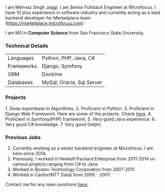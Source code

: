 I am Mehnaz Singh Jaggi. I am Senior Fullstack Engineer at Microfocus. 
I have 10 plus experience in software industry and currently acting as a lead backend developer for Marketplace team (<a href="https://marketplace.microfocus.com">https://marketplace.microfocus.com</a>)

I am MS in <strong>Computer Science</strong> from San Francisco State University. 
	
<h3>Technical Details</h3>    
<table>
<tr>
    <td>Languages</td>
    <td>Python, PHP, Java, C#</td>
</tr>
<tr>
    <td>Frameworks</td>
    <td>Django, Symfony</td>
    
</tr>
<tr>
    <td>ORM</td>
    <td>Doctrine</td>        
</tr>
<tr>
    <td>Databases</td>
    <td>MySql, Oracle, Sql Server</td>        
</tr>
</table>


<h3>Projects</h3>
1. Deep expertease in Algorithms.
2. Proficient in Python.
3. Proficient in Django Web Framework. Here are some of the projects. Check <a href="https://github.com/msjaggi11/urlshortner">here</a>.
4. Proficient in Symfony(PHP) framework.
5. Very good Java experience.
6. Very good C# knowledge.
7. Very good Delphi.


<h3>Previous Jobs</h3>

1. Currently working as a senior backend engineer at Microfocus. I am here since 2014.
2. Prevously, I worked in Hewlett Packard Enterprise from 2011-2014 on various projects ranging from C# to Java.
3. Worked in Boston Technology Corporation from 2007-2011.
4. Worked in Caritor(NTT Data) from 2005 - 2007.


Contact me for any open positions <a href="mailto:msjaggi11@gmail.com">here.</a> 
	
